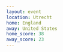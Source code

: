 ```yaml
---
layout: event
location: Utrecht
home: England
away: United States
home_score: 38
away_score: 23
---
```

